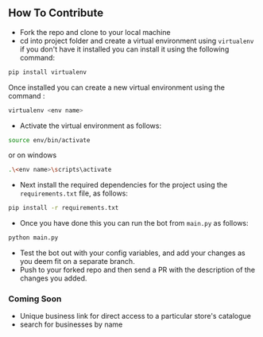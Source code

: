 ## How To Contribute
- Fork the repo and clone to your local machine
- cd into project folder and create a virtual environment using `virtualenv` if you don't have it installed you can install it using the following command:
```bash
pip install virtualenv
```
Once installed you can create a new virtual environment using the command :
```bash
virtualenv <env name>
```
- Activate the virtual environment as follows:
```bash
source env/bin/activate
```
or on windows
```bash
.\<env name>\scripts\activate
```

- Next install the required dependencies for the project using the `requirements.txt` file, as follows:

```bash
pip install -r requirements.txt
```

- Once you have done this you can run the bot from `main.py` as follows:

```bash
python main.py
```

- Test the bot out with your config variables, and add your changes as you deem fit on a separate branch.
- Push to your forked repo and then send a PR with the description of the changes you added.

### Coming Soon
- Unique business link for direct access to a particular store's catalogue
- search for businesses by name

